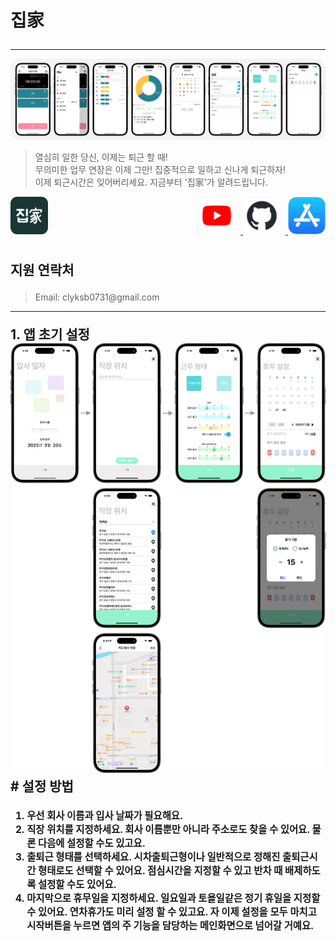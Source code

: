 <p style="font-size:2em;font-weight:bold">
    집家
    <hr style="height:0.5px" />
    <img src="./img/iPhone14Pro.png" />
    <blockquote>
        열심히 일한 당신, 이제는 퇴근 할 때!<br />
        무의미한 업무 연장은 이제 그만! 집중적으로 일하고 신나게 퇴근하자!<br />
        이제 퇴근시간은 잊어버리세요. 지금부터 '집家'가 알려드립니다.
    </blockquote>
</p>

<div>
    <img src="./img/zipga_icon.png" height="60" alt="App Icon" />
    <div style="float:right">
        <a href="https://github.com/clyksb0731/TimeToGoHome">
            <img src="./img/youtube_icon.png" height="60" alt="Youtube" style="padding-right:8px" />
        </a>
        <a href="https://github.com/clyksb0731/TimeToGoHome">
            <img src="./img/github_icon.png" height="60" alt="GitHub" style="padding-right:8px" />
        </a>
        <a href="https://apps.apple.com/kr/app/집가/id1546550497">
            <img src="./img/appStore.png" height="60" alt="App Store" />
        </a>
    </div>
</div>
<br />

<p style="font-size:1.5em;font-weight:bold">
    지원 연락처
    <blockquote>
    Email: clyksb0731@gmail.com
    </blockquote>
</p>

<hr style="height:0.5px" />

<p style="font-size:1.5em;font-weight:bold">
    1. 앱 초기 설정
    <img src="./img/app_initial_setting.png" />
    # 설정 방법
</p>
<ol style="font-size:1.1em;font-weight:bold">
    <li>우선 회사 이름과 입사 날짜가 필요해요.</li>
    <li>직장 위치를 지정하세요. 회사 이름뿐만 아니라 주소로도 찾을 수 있어요. 물론 다음에 설정할 수도 있고요.</li>
    <li>출퇴근 형태를 선택하세요. 시차출퇴근형이나 일반적으로 정해진 출퇴근시간 형태로도 선택할 수 있어요. 점심시간을 지정할 수 있고 반차 때 배제하도록 설정할 수도 있어요.</li>
    <li>마지막으로 휴무일을 지정하세요. 일요일과 토욜일같은 정기 휴일을 지정할 수 있어요. 연차휴가도 미리 설정 할 수 있고요. 자 이제 설정을 모두 마치고 시작버튼을 누르면 앱의 주 기능을 담당하는 메인화면으로 넘어갈 거예요.</li>
</ol>

